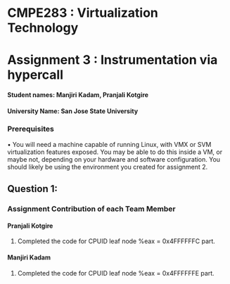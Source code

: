 # CMPE283 : Virtualization Technology
# Assignment 3 : Instrumentation via hypercall


#### Student names: Manjiri Kadam, Pranjali Kotgire
#### University Name: San Jose State University

### Prerequisites
• You will need a machine capable of running Linux, with VMX or SVM virtualization features exposed.
You may be able to do this inside a VM, or maybe not, depending on your hardware and software
configuration. You should likely be using the environment you created for assignment 2.

## Question 1:
### Assignment Contribution of each Team Member
#### Pranjali Kotgire
1. Completed the code for CPUID leaf node %eax = 0x4FFFFFFC part.

#### Manjiri Kadam
1. Completed the code for CPUID leaf node %eax = 0x4FFFFFFE part.
